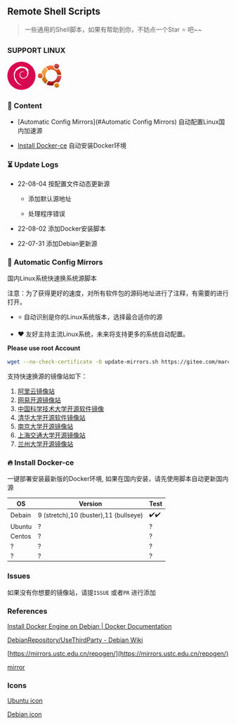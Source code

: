 ## Remote Shell Scripts

> 一些通用的Shell脚本，如果有帮助到你，不妨点一个Star :star: 吧~~



### SUPPORT LINUX

![](./icons/debian.png)![](./icons/ubuntu.png)



### :bookmark_tabs: Content

- [Automatic Config Mirrors](#Automatic Config Mirrors) 自动配置Linux国内加速源

- [Install Docker-ce]() 自动安装Docker环境



### :hourglass_flowing_sand: Update Logs

- 22-08-04 按配置文件动态更新源
  
  - 添加默认源地址
  
  - 处理程序错误

- 22-08-02 添加Docker安装脚本

- 22-07-31 添加Debian更新源



### :checkered_flag: Automatic Config Mirrors

国内Linux系统快速换系统源脚本

注意：为了获得更好的速度，对所有软件包的源码地址进行了注释，有需要的进行打开。



- :star: 自动识别是你的Linux系统版本，选择最合适你的源

- :heart: 友好主持主流Linux系统，未来将支持更多的系统自动配置。


**Please use root Account**

```bash 
wget --no-check-certificate -O update-mirrors.sh https://gitee.com/marchocode/shell/raw/master/update-mirrors.sh && bash update-mirrors.sh
```



支持快速换源的镜像站如下：

1. [阿里云镜像站](https://mirrors.aliyun.com)
2. [网易开源镜像站](https://mirrors.163.com)
3. [中国科学技术大学开源软件镜像](https://mirrors.ustc.edu.cn)
4. [清华大学开源软件镜像站](https://mirrors.tuna.tsinghua.edu.cn)
5. [南京大学开源镜像站](https://mirror.nju.edu.cn)
6. [上海交通大学开源镜像站](https://mirror.sjtu.edu.cn)
7. [兰州大学开源镜像站](https://mirror.lzu.edu.cn)



### :fire: Install Docker-ce

一键部署安装最新版的Docker环境, 如果在国内安装，请先使用脚本自动更新国内源

| OS     | Version                               | Test                                 |
| ------ | ------------------------------------- | ------------------------------------ |
| Debain | 9 (stretch),10 (buster),11 (bullseye) | :heavy_check_mark::heavy_check_mark: |
| Ubuntu | ?                                     | ?                                    |
| Centos | ?                                     | ?                                    |
| ?      | ?                                     | ?                                    |
| ?      | ?                                     | ?                                    |

 

### Issues

如果没有你想要的镜像站，请提`ISSUE` 或者`PR` 进行添加



### References

[Install Docker Engine on Debian | Docker Documentation](https://docs.docker.com/engine/install/debian/)

[DebianRepository/UseThirdParty - Debian Wiki](https://wiki.debian.org/DebianRepository/UseThirdParty)

[https://mirrors.ustc.edu.cn/repogen/](https://mirrors.ustc.edu.cn/repogen/)

[mirror](https://www.debian.org/mirror/sponsors.zh-cn.html)



### Icons

[Ubuntu icon](https://www.shareicon.net/ubuntu-194940)

[Debian icon](https://www.shareicon.net/debian-101872)